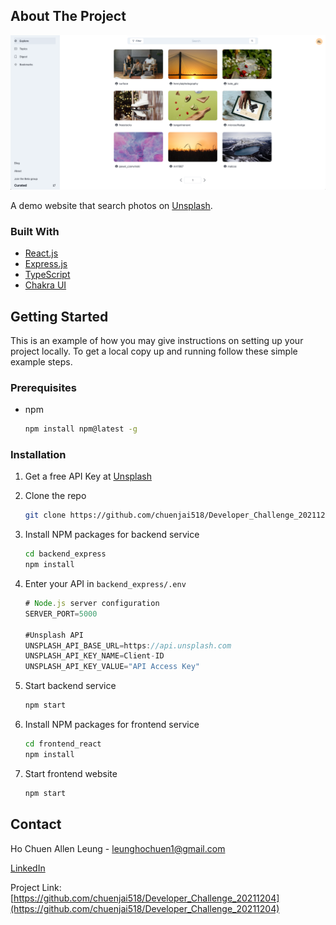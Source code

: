 <!-- ABOUT THE PROJECT -->

## About The Project

![Screenshot](./project_screenshot.png?raw=true "Screenshot")

A demo website that search photos on [Unsplash](https://unsplash.com).

### Built With

- [React.js](https://reactjs.org/)
- [Express.js](https://expressjs.com/)
- [TypeScript](https://www.typescriptlang.org/)
- [Chakra UI](https://chakra-ui.com/)

<!-- GETTING STARTED -->

## Getting Started

This is an example of how you may give instructions on setting up your project locally.
To get a local copy up and running follow these simple example steps.

### Prerequisites

- npm
  ```sh
  npm install npm@latest -g
  ```

### Installation

1. Get a free API Key at [Unsplash](https://unsplash.com/developers)
2. Clone the repo
   ```sh
   git clone https://github.com/chuenjai518/Developer_Challenge_20211204.git
   ```
3. Install NPM packages for backend service
   ```sh
   cd backend_express
   npm install
   ```
4. Enter your API in `backend_express/.env`

   ```js
   # Node.js server configuration
   SERVER_PORT=5000

   #Unsplash API
   UNSPLASH_API_BASE_URL=https://api.unsplash.com
   UNSPLASH_API_KEY_NAME=Client-ID
   UNSPLASH_API_KEY_VALUE="API Access Key"
   ```

5. Start backend service

   ```js
   npm start
   ```

6. Install NPM packages for frontend service

   ```sh
   cd frontend_react
   npm install
   ```

7. Start frontend website

   ```js
   npm start
   ```

<!-- CONTACT -->

## Contact

Ho Chuen Allen Leung - leunghochuen1@gmail.com

[LinkedIn](https://www.linkedin.com/in/allenleung-dev/)

Project Link: [https://github.com/chuenjai518/Developer_Challenge_20211204](https://github.com/chuenjai518/Developer_Challenge_20211204)
